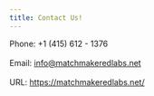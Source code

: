 ```yaml
---
title: Contact Us!
---
```

Phone:  +1 (415) 612 - 1376<br/><br/>Email:    info@matchmakeredlabs.net<br/><br/>URL:       https://matchmakeredlabs.net/<br/>
